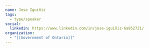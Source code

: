 ```yaml
---
name: Jose Iguiñiz
tags:
  - type/speaker
social:
  linkedin: https://www.linkedin.com/in/jose-iguiñiz-6a852721/
organization:
  - "[[Government of Ontario]]"
---
```


